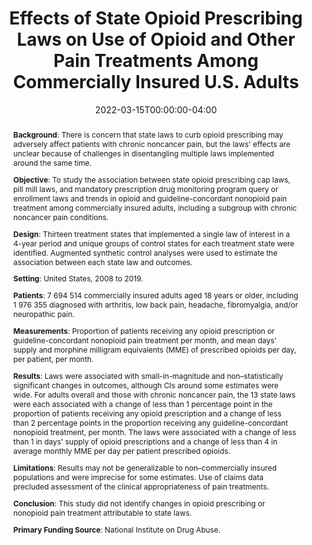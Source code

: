 ---
title: "Effects of State Opioid Prescribing Laws on Use of Opioid and Other Pain Treatments Among Commercially Insured U.S. Adults"
authors: 
  - Emma E. McGinty
  - Mark C. Bicket
  - admin
  - Elizabeth A. Stuart
  - G. Caleb Alexander
  - Colleen L. Barry
  - Alexander D. McCourt
date: 2022-03-15T00:00:00-04:00
doi: "10.7326/M21-4363"
pubmed: "35286141"

# Schedule page publish date (NOT publication's date).
publishDate: 2021-08-16T09:14:17-04:00

# Publication type.
# Legend: 0 = Uncategorized; 1 = Conference paper; 2 = Journal article;
# 3 = Preprint / Working Paper; 4 = Report; 5 = Book; 6 = Book section;
# 7 = Thesis; 8 = Patent
publication_types: ["article-journal"]

# Publication name and optional abbreviated publication name.
publication: "*Annals of Internal Medicine*"
# publication_short: "Ann Intern Med"

abstract: |
  **Background**:
  There is concern that state laws to curb opioid prescribing may adversely affect patients with chronic noncancer pain, but the laws' effects are unclear because of challenges in disentangling multiple laws implemented around the same time.
  
  **Objective**:
  To study the association between state opioid prescribing cap laws, pill mill laws, and mandatory prescription drug monitoring program query or enrollment laws and trends in opioid and guideline-concordant nonopioid pain treatment among commercially insured adults, including a subgroup with chronic noncancer pain conditions.
  
  **Design**:
  Thirteen treatment states that implemented a single law of interest in a 4-year period and unique groups of control states for each treatment state were identified. Augmented synthetic control analyses were used to estimate the association between each state law and outcomes.
  
  **Setting**:
  United States, 2008 to 2019.
  
  **Patients**:
  7 694 514 commercially insured adults aged 18 years or older, including 1 976 355 diagnosed with arthritis, low back pain, headache, fibromyalgia, and/or neuropathic pain.
  
  **Measurements**:
  Proportion of patients receiving any opioid prescription or guideline-concordant nonopioid pain treatment per month, and mean days' supply and morphine milligram equivalents (MME) of prescribed opioids per day, per patient, per month.
  
  **Results**:
  Laws were associated with small-in-magnitude and non–statistically significant changes in outcomes, although CIs around some estimates were wide. For adults overall and those with chronic noncancer pain, the 13 state laws were each associated with a change of less than 1 percentage point in the proportion of patients receiving any opioid prescription and a change of less than 2 percentage points in the proportion receiving any guideline-concordant nonopioid treatment, per month. The laws were associated with a change of less than 1 in days' supply of opioid prescriptions and a change of less than 4 in average monthly MME per day per patient prescribed opioids.

  **Limitations**:
  Results may not be generalizable to non–commercially insured populations and were imprecise for some estimates. Use of claims data precluded assessment of the clinical appropriateness of pain treatments.
  
  **Conclusion**:
  This study did not identify changes in opioid prescribing or nonopioid pain treatment attributable to state laws.
  
  **Primary Funding Source**:
  National Institute on Drug Abuse.

# Summary. An optional shortened abstract.
summary: ""

tags: ["substance use", "policy evaluation", "postdoc"]
categories: []
featured: true

# Custom links (optional).
#   Uncomment and edit lines below to show custom links.
# links:
# - name: PubMed
#   url: https://pmc.ncbi.nlm.nih.gov/articles/PMC9277518/
#   icon-pack: ai
#   icon: pubmed

url_pdf:
url_code: https://github.com/nickseewald/opioid-prescribing-augsynth
url_dataset:
url_poster:
url_project:
url_slides:
url_source:
url_video:

# Featured image
# To use, add an image named `featured.jpg/png` to your page's folder. 
# Focal points: Smart, Center, TopLeft, Top, TopRight, Left, Right, BottomLeft, Bottom, BottomRight.
image:
  caption: ""
  focal_point: ""
  preview_only: false

# Associated Projects (optional).
#   Associate this publication with one or more of your projects.
#   Simply enter your project's folder or file name without extension.
#   E.g. `internal-project` references `content/project/internal-project/index.md`.
#   Otherwise, set `projects: []`.
projects: [sud-policy]

# Slides (optional).
#   Associate this publication with Markdown slides.
#   Simply enter your slide deck's filename without extension.
#   E.g. `slides: "example"` references `content/slides/example/index.md`.
#   Otherwise, set `slides: ""`.
slides: ""
---